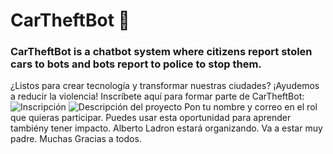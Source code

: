 # CarTheftBot :red_car:

### CarTheftBot is a chatbot system where citizens report stolen cars to bots and bots report to police to stop them.

¿Listos para crear tecnología y transformar nuestras ciudades? ¡Ayudemos a reducir la violencia!
Inscríbete aquí para formar parte de CarTheftBot:
![Inscripción](https://goo.gl/fB9wMy)
![Descripción del proyecto](https://goo.gl/p7cRNX)
Pon tu nombre y correo en el rol que quieras participar. Puedes usar esta oportunidad para aprender tambiény tener impacto.
Alberto Ladron estará organizando. Va a estar muy padre. Muchas Gracias a todos.
